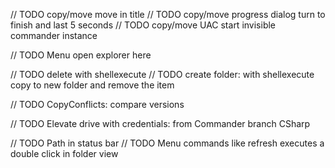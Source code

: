 // TODO copy/move move in title
// TODO copy/move progress dialog turn to finish and last 5 seconds 
// TODO copy/move UAC start invisible commander instance

// TODO Menu open explorer here

// TODO delete with shellexecute
// TODO create folder: with shellexecute copy to new folder and remove the item
 
// TODO CopyConflicts: compare versions

// TODO Elevate drive with credentials: from Commander branch CSharp

// TODO Path in status bar
// TODO Menu commands like refresh executes a double click in folder view